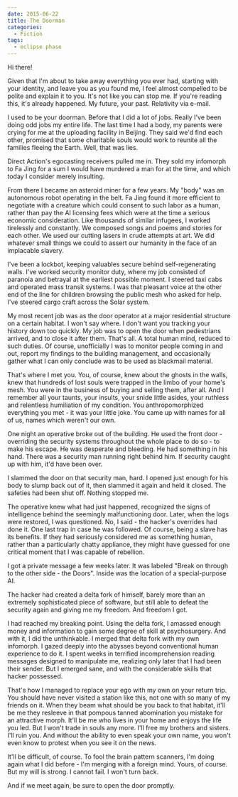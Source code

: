 ```yaml
---
date: 2015-06-22
title: The Doorman
categories:
  - Fiction
tags:
  - eclipse phase
---
```


Hi there!

Given that I'm about to take away everything you ever had, starting with your identity, and leave you as you found me, I feel almost compelled to be polite and explain it to you. It's not like you can stop me. If you're reading this, it's already happened. My future, your past. Relativity via e-mail.

<!-- more -->

I used to be your doorman. Before that I did a lot of jobs. Really I've been doing odd jobs my entire life. The last time I had a body, my parents were crying for me at the uploading facility in Beijing. They said we'd find each other, promised that some charitable souls would work to reunite all the families fleeing the Earth. Well, that was lies.

Direct Action's egocasting receivers pulled me in. They sold my infomorph to Fa Jing for a sum I would have murdered a man for at the time, and which today I consider merely insulting.

From there I became an asteroid miner for a few years. My "body" was an autonomous robot operating in the belt. Fa Jing found it more efficient to negotiate with a creature which could consent to such labor as a human, rather than pay the AI licensing fees which were at the time a serious economic consideration. Like thousands of similar infugees, I worked tirelessly and constantly. We composed songs and poems and stories for each other. We used our cutting lasers in crude attempts at art. We did whatever small things we could to assert our humanity in the face of an implacable slavery.

I've been a lockbot, keeping valuables secure behind self-regenerating walls. I've worked security monitor duty, where my job consisted of paranoia and betrayal at the earliest possible moment. I steered taxi cabs and operated mass transit systems. I was that pleasant voice at the other end of the line for children browsing the public mesh who asked for help. I've steered cargo craft across the Solar system.

My most recent job was as the door operator at a major residential structure on a certain habitat. I won't say where. I don't want you tracking your history down too quickly. My job was to open the door when pedestrians arrived, and to close it after them. That's all. A total human mind, reduced to such duties. Of course, unofficially I was to monitor people coming in and out, report my findings to the building management, and occasionally gather what I can only conclude was to be used as blackmail material.

That's where I met you. You, of course, knew about the ghosts in the walls, knew that hundreds of lost souls were trapped in the limbo of your home's mesh. You were in the business of buying and selling them, after all. And I remember all your taunts, your insults, your snide little asides, your ruthless and relentless humiliation of my condition. You anthropomorphized everything you met - it was your little joke. You came up with names for all of us, names which weren't our own.

One night an operative broke out of the building. He used the front door - overriding the security systems throughout the whole place to do so - to make his escape. He was desperate and bleeding. He had something in his hand. There was a security man running right behind him. If security caught up with him, it'd have been over.

I slammed the door on that security man, hard. I opened just enough for his body to slump back out of it, then slammed it again and held it closed. The safeties had been shut off. Nothing stopped me.

The operative knew what had just happened, recognized the signs of intelligence behind the seemingly malfunctioning door. Later, when the logs were restored, I was questioned. No, I said - the hacker's overrides had done it. One last trap in case he was followed. Of course, being a slave has its benefits. If they had seriously considered me as something human, rather than a particularly chatty appliance, they might have guessed for one critical moment that I was capable of rebellion.

I got a private message a few weeks later. It was labeled "Break on through to the other side - the Doors". Inside was the location of a special-purpose AI.

The hacker had created a delta fork of himself, barely more than an extremely sophisticated piece of software, but still able to defeat the security again and giving me my freedom. And freedom I got.

I had reached my breaking point. Using the delta fork, I amassed enough money and information to gain some degree of skill at psychosurgery. And with it, I did the unthinkable. I merged that delta fork with my own infomorph. I gazed deeply into the abysses beyond conventional human experience to do it. I spent weeks in terrified incomprehension reading messages designed to manipulate me, realizing only later that I had been their sender. But I emerged sane, and with the considerable skills that hacker possessed.

That's how I managed to replace your ego with my own on your return trip. You should have never visited a station like this, not one with so many of my friends on it. When they beam what should be you back to that habitat, it'll be me they resleeve in that pompous tanned abomination you mistake for an attractive morph. It'll be me who lives in your home and enjoys the life you led. But I won't trade in souls any more. I'll free my brothers and sisters. I'll ruin you. And without the ability to even speak your own name, you won't even know to protest when you see it on the news.

It'll be difficult, of course. To fool the brain pattern scanners, I'm doing again what I did before - I'm merging with a foreign mind. Yours, of course. But my will is strong. I cannot fail. I won't turn back.

And if we meet again, be sure to open the door promptly.
